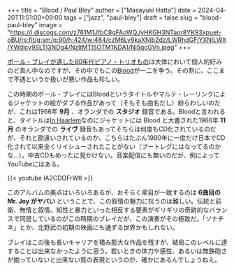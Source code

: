 +++
title = "Blood / Paul Bley"
author = ["Masayuki Hatta"]
date = 2024-04-20T11:51:00+09:00
tags = ["jazz", "paul-bley"]
draft = false
slug = "blood-paul-bley"
image = "https://i.discogs.com/z761M1JfbC8gFAoWQJyHKGH3NTaor8YK93xpuet-oBU/rs:fit/g:sm/q:90/h:424/w:484/czM6Ly9kaXNjb2dz/LWRhdGFiYXNlLWlt/YWdlcy9SLTI3NDg4/NzItMTI5OTM1NDA1/Ni5qcGVn.jpeg"
+++

[ポール・ブレイが遺した60年代ピアノ・トリオもの](https://ja.mhatta.org/blog/2016/01/05/paul-bleys-hardcore-piano-trios-in-1960s/)は大体において個人的好みのど真ん中なのですが、その中でもこの[Blood](https://amzn.to/3w488Zp)が一二を争う。その割に、ここまで不遇というか扱いが悪い作品も珍しい。

この時期のポール・ブレイにはBloodというタイトルやマルテ・レーリンクによるジャケットの絵がダブる作品があって（そもそも曲名だし）紛らわしいのだが、これは1966年 ****9月**** 、オランダでの ****スタジオ**** 録音である。Bloodと言われると、タイトルは[In Haarlem](https://amzn.to/4d6xerd)なのにジャケットには Blood と大書された1966年 ****11月**** のオランダでの ****ライヴ**** 録音もあってそちらは何度もCD化されているのだが、それと勘違いされているのか、こちらはたぶん1990年に一度だけ日本でCD化されて以来全くリイシューされたことがない（ブートレグにはなってるのかな…）。中古CDもめったに見かけない。音楽配信にも無いのだが、例によってYouTubeにはある。

{{< youtube lA2CDOFrWtI >}}

このアルバムの美点はいろいろあるが、おそらく衆目が一致するのは ****6曲目の Mr. Joy がヤバい**** ということで、この叙情の魅力に抗うのは難しい。伝統と前衛、無情と叙情、知性と暴力といった相反する要素がギリギリの奇跡的なバランスで同居しているのがこの時期のブレイだが、この演奏がその極致だ。「ソナチネ」とか、北野武の初期の映画にも通ずる世界かもしれない。

ブレイはこの後も長いキャリアを積み膨大な作品を残すが、結局このレベルに達することは出来なかったように思う。若いときの体力や感性、あるいは無鉄砲さが揃っていないと出来ない質の表現というのが、確かにあるんでしょうねえ。
